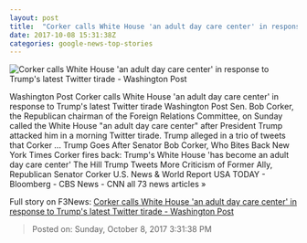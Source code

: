```yaml
---
layout: post
title:  "Corker calls White House 'an adult day care center' in response to Trump's latest Twitter tirade - Washington Post"
date: 2017-10-08 15:31:38Z
categories: google-news-top-stories
---
```


![Corker calls White House 'an adult day care center' in response to Trump's latest Twitter tirade - Washington Post](https://img.washingtonpost.com/rf/image_1484w/2010-2019/WashingtonPost/2017/06/22/Others/Images/2017-06-21/bobcorker_b.jpg?t=20170517)

Washington Post Corker calls White House 'an adult day care center' in response to Trump's latest Twitter tirade Washington Post Sen. Bob Corker, the Republican chairman of the Foreign Relations Committee, on Sunday called the White House "an adult day care center" after President Trump attacked him in a morning Twitter tirade. Trump alleged in a trio of tweets that Corker ... Trump Goes After Senator Bob Corker, Who Bites Back New York Times Corker fires back: Trump's White House 'has become an adult day care center' The Hill Trump Tweets More Criticism of Former Ally, Republican Senator Corker U.S. News & World Report USA TODAY - Bloomberg - CBS News - CNN all 73 news articles »


Full story on F3News: [Corker calls White House 'an adult day care center' in response to Trump's latest Twitter tirade - Washington Post](http://www.f3nws.com/n/sFEsRC)

> Posted on: Sunday, October 8, 2017 3:31:38 PM
